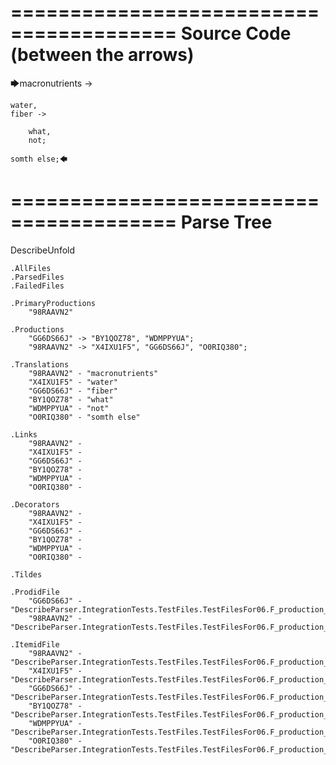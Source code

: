 ========================================
Source Code (between the arrows)
========================================

🡆macronutrients ->

    water,
	fiber ->

        what,
        not;

	somth else;🡄

========================================
Parse Tree
========================================
DescribeUnfold

    .AllFiles
    .ParsedFiles
    .FailedFiles

    .PrimaryProductions
        "98RAAVN2" 

    .Productions
        "GG6DS66J" -> "BY1QOZ78", "WDMPPYUA";
        "98RAAVN2" -> "X4IXU1F5", "GG6DS66J", "O0RIQ380";

    .Translations
        "98RAAVN2" - "macronutrients"
        "X4IXU1F5" - "water"
        "GG6DS66J" - "fiber"
        "BY1QOZ78" - "what"
        "WDMPPYUA" - "not"
        "O0RIQ380" - "somth else"

    .Links
        "98RAAVN2" - 
        "X4IXU1F5" - 
        "GG6DS66J" - 
        "BY1QOZ78" - 
        "WDMPPYUA" - 
        "O0RIQ380" - 

    .Decorators
        "98RAAVN2" - 
        "X4IXU1F5" - 
        "GG6DS66J" - 
        "BY1QOZ78" - 
        "WDMPPYUA" - 
        "O0RIQ380" - 

    .Tildes

    .ProdidFile
        "GG6DS66J" - "DescribeParser.IntegrationTests.TestFiles.TestFilesFor06.F_production_in_production3.ds"
        "98RAAVN2" - "DescribeParser.IntegrationTests.TestFiles.TestFilesFor06.F_production_in_production3.ds"

    .ItemidFile
        "98RAAVN2" - "DescribeParser.IntegrationTests.TestFiles.TestFilesFor06.F_production_in_production3.ds"
        "X4IXU1F5" - "DescribeParser.IntegrationTests.TestFiles.TestFilesFor06.F_production_in_production3.ds"
        "GG6DS66J" - "DescribeParser.IntegrationTests.TestFiles.TestFilesFor06.F_production_in_production3.ds"
        "BY1QOZ78" - "DescribeParser.IntegrationTests.TestFiles.TestFilesFor06.F_production_in_production3.ds"
        "WDMPPYUA" - "DescribeParser.IntegrationTests.TestFiles.TestFilesFor06.F_production_in_production3.ds"
        "O0RIQ380" - "DescribeParser.IntegrationTests.TestFiles.TestFilesFor06.F_production_in_production3.ds"


